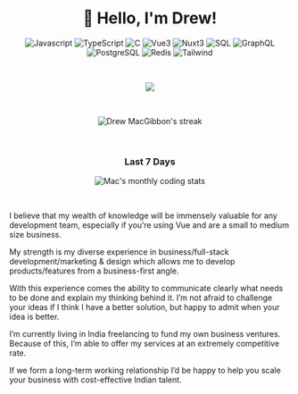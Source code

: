 <h1 align="center">👋 Hello, I'm Drew! </h1>

<!--  uses logos from https://simpleicons.org/ -->
<p align="center">
  <img title="Javascript" src="https://img.shields.io/badge/-JavaScript-black?logo=javascript&style=social" />
  <img title="TypeScript" src="https://img.shields.io/badge/-TypeScript-black?logo=typescript&style=social" />
<!--   <img title="Python" src="https://img.shields.io/badge/-Python-black?logo=Python&style=social" /> -->
  <img title="C" src="https://img.shields.io/badge/-C-black?logo=c&style=social" />
  <img title="Vue3" src="https://img.shields.io/badge/-Vue-black?logo=vuedotjs&style=social" />
  <img title="Nuxt3" src="https://img.shields.io/badge/-Nuxt-black?logo=nuxtdotjs&style=social" />
  <img title="SQL" src="https://img.shields.io/badge/-SQL-black?logo=sql&style=social" />
  <img title="GraphQL" src="https://img.shields.io/badge/-GraphQL-black?logo=graphql&style=social" />
  <img title="PostgreSQL" src="https://img.shields.io/badge/-PostgreSQL-black?logo=postgresql&style=social" />
  <img title="Redis" src="https://img.shields.io/badge/-Redis-black?logo=redis&style=social" />
  <img title="Tailwind" src="https://img.shields.io/badge/-Tailwind-black?logo=tailwindcss&style=social" />  
</p>

&nbsp;&nbsp;
&nbsp;&nbsp;


<p align="center">
  <a href="https://github.com/DenverCoder1/readme-typing-svg">
    <img src="https://readme-typing-svg.demolab.com/?lines=Over%204%20years%20of%20full%20stack%20work;Decade%20of%20startup%20experience;Active%20CEO%20and%20CTO;Expansive%20open-source%20knowledge;Lifelong%20learner&font=Fira%20Code&center=true&width=440&height=45&color=f75c7e&vCenter=true&pause=1000&size=22" />
  </a>
</p>
&nbsp;&nbsp;
<div align="center">
  <p align="center">
        <img title="🔥 Get streak stats for your profile at git.io/streak-stats" alt="Drew MacGibbon's streak" src="https://streak-stats.demolab.com/?user=Drew-Macgibbon" />
  </p>
</div>

&nbsp;&nbsp;
&nbsp;&nbsp;
<h3 align="center">Last 7 Days </h3>
<p align="center">
  <img title="Last 7 days" alt="Mac's monthly coding stats" src="https://github-readme-stats.vercel.app/api/wakatime?username=DMac" />
</p>


&nbsp;&nbsp;
&nbsp;&nbsp;

I believe that my wealth of knowledge will be immensely valuable for any development team, especially if you’re using Vue and are a small to medium size business.

My strength is my diverse experience in business/full-stack development/marketing & design which allows me to develop products/features from a business-first angle.
 
With this experience comes the ability to communicate clearly what needs to be done and explain my thinking behind it. I’m not afraid to challenge your ideas if I think I have a better solution, but happy to admit when your idea is better.

I’m currently living in India freelancing to fund my own business ventures. Because of this, I’m able to offer my services at an extremely competitive rate.

If we form a long-term working relationship I’d be happy to help you scale your business with cost-effective Indian talent. 
